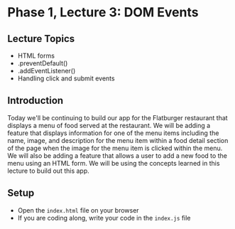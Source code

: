 # Phase 1, Lecture 3: DOM Events

## Lecture Topics

- HTML forms
- .preventDefault()
- .addEventListener()
- Handling click and submit events

## Introduction

Today we'll be continuing to build our app for the Flatburger restaurant that displays a menu of food served at the restaurant. We will be adding a feature that displays information for one of the menu items including the name, image, and description for the menu item within a food detail section of the page when the image for the menu item is clicked within the menu. We will also be adding a feature that allows a user to add a new food to the menu using an HTML form. We will be using the concepts learned in this lecture to build out this app.

## Setup

- Open the `index.html` file on your browser
- If you are coding along, write your code in the `index.js` file